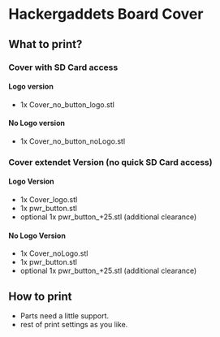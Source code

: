 
# Hackergaddets Board Cover


## What to print?

### Cover with SD Card access
#### Logo version
- 1x Cover_no_button_logo.stl

#### No Logo version
- 1x Cover_no_button_noLogo.stl

### Cover extendet Version (no quick SD Card access)
#### Logo Version
- 1x Cover_logo.stl
- 1x pwr_button.stl
- optional 1x pwr_button_+25.stl (additional clearance)

#### No Logo Version
- 1x Cover_noLogo.stl
- 1x pwr_button.stl
- optional 1x pwr_button_+25.stl (additional clearance)

## How to print

- Parts need a little support.
- rest of print settings as you like.

